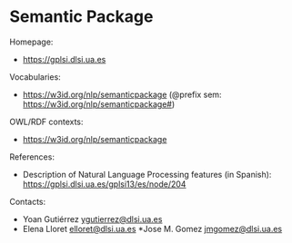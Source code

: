 Semantic Package
===

Homepage:
* https://gplsi.dlsi.ua.es

Vocabularies:
* https://w3id.org/nlp/semanticpackage (@prefix sem: https://w3id.org/nlp/semanticpackage#)

OWL/RDF contexts:
* https://w3id.org/nlp/semanticpackage

References:
* Description of Natural Language Processing features (in Spanish): https://gplsi.dlsi.ua.es/gplsi13/es/node/204

Contacts: 
* Yoan Gutiérrez <ygutierrez@dlsi.ua.es>
* Elena Lloret  <elloret@dlsi.ua.es>
*Jose M. Gomez <jmgomez@dlsi.ua.es>
